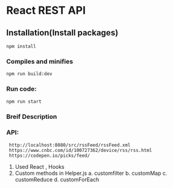 # React REST API

## Installation(Install packages)

```
npm install
```

### Compiles and minifies

```
npm run build:dev

```

###  Run code:

```
npm run start

```
### Breif Description
### API: 
     http://localhost:8080/src/rssFeed/rssFeed.xml
     https://www.cnbc.com/id/100727362/device/rss/rss.html
     https://codepen.io/picks/feed/ 
    


1. Used React , Hooks 
2. Custom methods in Helper.js
  a. customfilter
  b. customMap
  c. customReduce
  d. customForEach

